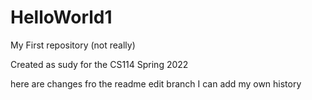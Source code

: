 # HelloWorld1
My First repository (not really)

Created as sudy for the CS114 Spring 2022

here are changes fro the readme edit branch
I can add my own history
